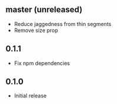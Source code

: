 ## master (unreleased)

- Reduce jaggedness from thin segments
- Remove size prop

## 0.1.1

- Fix npm dependencies

## 0.1.0

- Initial release
